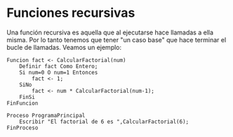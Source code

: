 # Funciones recursivas

Una función recursiva es aquella que al ejecutarse hace llamadas a ella misma. Por lo tanto tenemos que tener "un caso base" que hace terminar el bucle de llamadas. Veamos un ejemplo:

	Funcion fact <- CalcularFactorial(num)
		Definir fact Como Entero;
		Si num=0 O num=1 Entonces
			fact <- 1;
		SiNo
			fact <- num * CalcularFactorial(num-1);
		FinSi
	FinFuncion	

	Proceso ProgramaPrincipal
		Escribir "El factorial de 6 es ",CalcularFactorial(6);
	FinProceso
